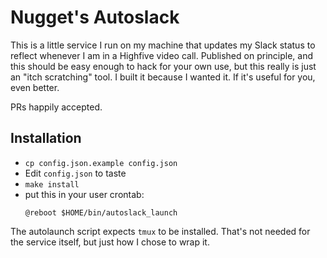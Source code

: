 # Nugget's Autoslack

This is a little service I run on my machine that updates my Slack status to
reflect whenever I am in a Highfive video call.  Published on principle, and
this should be easy enough to hack for your own use, but this really is just an
"itch scratching" tool.  I built it because I wanted it.  If it's useful for
you, even better.

PRs happily accepted.

## Installation

* `cp config.json.example config.json`
* Edit `config.json` to taste
* `make install`
* put this in your user crontab:
  ```
  @reboot $HOME/bin/autoslack_launch
  ```

The autolaunch script expects `tmux` to be installed.  That's not needed for
the service itself, but just how I chose to wrap it.
